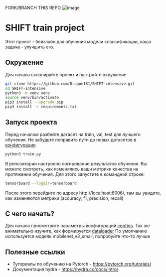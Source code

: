FORK/BRANCH THIS REPO
![image](https://github.com/user-attachments/assets/5e996042-3cac-442f-a838-84123ce8ca63)

# SHIFT train project
Этот проект - бейзлайн для обучения модели классификации, ваша задача - улучшить его.

## Окружение
Для начала склонируйте проект и настройте окружение
```bash
git clone https://github.com/Dragon181/SHIFT-intensive.git
cd SHIFT-intensive
python3 -m venv venv
source venv/bin/activate
pip3 install --upgrade pip
pip3 install -r requirements.txt
```

## Запуск проекта
Перед началом разбейте датасет на train, val, test для лучшего обучения.
Не забудьте поправить пути до новых датасетов в [конфигурации](conf/data/sign_train.yaml)
```bash
python3 train.py
```
В репозитории настроено логирование результатов обучения. Вы можете смотреть, как изменялись ваши метрики качества на протяжении обучения.
Для этого запустите в командной строке:

```bash
tensorboard --logdir=tensorboard
```
После этого перейдите по адресу http://localhost:6006/, там вы увидите, как изменяются метрики (accuracy, f1, precision, recall)

## С чего начать?
Для начала просмотрите параметры конфигураций [configs](conf/).
Так же внимательно изучите, как формируется [dataloader](srcs/data_loader/data_loaders.py)
По умолчанию используется модель mobilenet_v3_small, попробуйте что-то лучше

## Полезные ссылки
- Туториалы по обучению на Pytorch - https://pytorch.org/tutorials/
- Документация hydra - https://hydra.cc/docs/intro/

